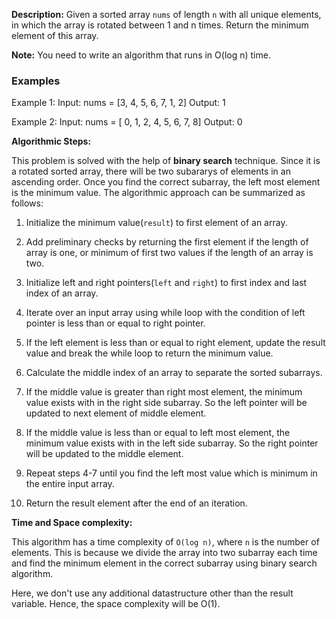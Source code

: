 **Description:**
Given a sorted array `nums` of length `n` with all unique elements, in which the array is rotated between 1 and n times. Return the minimum element of this array.

**Note:** You need to write an algorithm that runs in O(log n) time.

### Examples
Example 1:
Input: nums = [3, 4, 5, 6, 7, 1, 2]
Output: 1

Example 2:
Input: nums = [ 0, 1, 2, 4, 5, 6, 7, 8]
Output: 0

**Algorithmic Steps:**

This problem is solved with the help of **binary search** technique. Since it is a rotated sorted array, there will be two subararys of elements in an ascending order. Once you find the correct subarray, the left most element is the minimum value. The algorithmic approach can be summarized as follows:

1. Initialize the minimum value(`result`) to first element of an array.

2. Add preliminary checks by returning the first element if the length of array is one, or minimum of first two values if the length of an array is two.

3. Initialize left and right pointers(`left` and `right`) to first index and last index of an array.

4. Iterate over an input array using while loop with the condition of left pointer is less than or equal to right pointer.

5. If the left element is less than or equal to right element, update the result value and break the while loop to return the minimum value.

6. Calculate the middle index of an array to separate the sorted subarrays.

7. If the middle value is greater than right most element, the minimum value exists with in the right side subarray. So the left pointer will be updated to next element of middle element.

8. If the middle value is less than or equal to left most element, the minimum value exists with in the left side subarray. So the right pointer will be updated to the middle element.

9. Repeat steps 4-7 until you find the left most value which is minimum in the entire input array.

10. Return the result element after the end of an iteration.

**Time and Space complexity:**

This algorithm has a time complexity of `O(log n)`, where `n` is the number of elements. This is because we divide the array into two subarray each time and find the minimum element in the correct subarray using binary search algorithm. 

Here, we don't use any additional datastructure other than the result variable. Hence, the space complexity will be O(1).